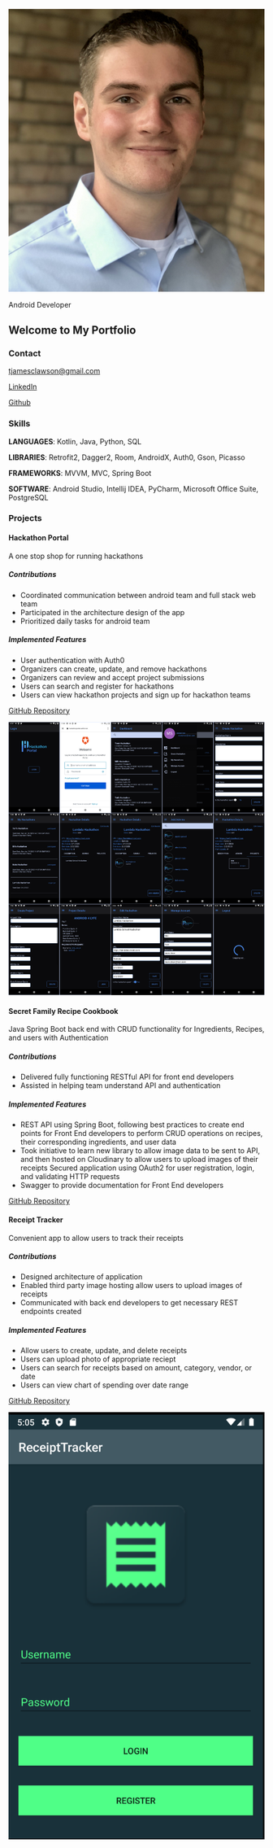 
![profile picture](IMG_1356.jpg)

Android Developer


## Welcome to My Portfolio

### Contact
tjamesclawson@gmail.com

[LinkedIn](https://www.linkedin.com/in/tyler-clawson-54a881160/)

[Github](https://github.com/tjclawson)

### Skills
**LANGUAGES**: Kotlin, Java, Python, SQL

**LIBRARIES**: Retrofit2, Dagger2, Room, AndroidX, Auth0, Gson, Picasso

**FRAMEWORKS**: MVVM, MVC, Spring Boot

**SOFTWARE**: Android Studio, Intellij IDEA, PyCharm, Microsoft Office Suite, PostgreSQL



### Projects
#### Hackathon Portal
A one stop shop for running hackathons
##### Contributions
- Coordinated communication between android team and full stack web team
- Participated in the architecture design of the app
- Prioritized daily tasks for android team
##### Implemented Features
- User authentication with Auth0
- Organizers can create, update, and remove hackathons
- Organizers can review and accept project submissions
- Users can search and register for hackathons
- Users can view hackathon projects and sign up for hackathon teams

[GitHub Repository](https://github.com/Lambda-School-Labs/hackathon-portal-android)

![hackathon screenshots](screenshots.png)



#### Secret Family Recipe Cookbook
Java Spring Boot back end with CRUD functionality for Ingredients, Recipes, and users with Authentication
##### Contributions
- Delivered fully functioning RESTful API for front end developers
- Assisted in helping team understand API and authentication
##### Implemented Features
- REST API using Spring Boot, following best practices to create end points for Front End developers to perform CRUD operations on recipes, their corresponding ingredients, and user data
- Took initiative to learn new library to allow image data to be sent to API, and then hosted on Cloudinary to allow users to upload images of their receipts Secured application using OAuth2 for user registration, login, and validating HTTP requests
- Swagger to provide documentation for Front End developers

[GitHub Repository](https://github.com/KD-Secret-Family-Recipes-Cookbook/backend)



#### Receipt Tracker
Convenient app to allow users to track their receipts
##### Contributions
- Designed architecture of application
- Enabled third party image hosting allow users to upload images of receipts
- Communicated with back end developers to get necessary REST endpoints created
##### Implemented Features
- Allow users to create, update, and delete receipts
- Users can upload photo of appropriate reciept
- Users can search for receipts based on amount, category, vendor, or date
- Users can view chart of spending over date range

[GitHub Repository](https://github.com/Build-Week-ReceiptTracker/Android)

![receipt tracker screenshot](image%20(36).png)
